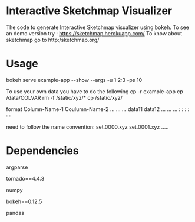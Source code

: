 # Interactive Sketchmap Visualizer

The code to generate Interactive Sketchmap visualizer using bokeh. 
To see an demo version try : https://sketchmap.herokuapp.com/
To know about sketchmap go to http:/sketchmap.org/



# Usage

 bokeh serve example-app --show --args -u 1:2:3 -ps 10 

To use your own data you have to do the following 
cp -r example-app  <your-app>
cp <SMAP-DATA-FILE> <your-app>/data/COLVAR
rm -f <your-app>/static/xyz/*
cp <your-xyz-files> <your-app>/static/xyz/

<SMAP-DATA-FILE> format
Column-Name-1 Coulumn-Name-2  ... ... ...
data11         data12         ... ... ...
  :              : 
  :              :
  :              :


<your-xyz-files> need to follow the name convention: set.0000.xyz set.0001.xyz .....

# Dependencies

argparse

tornado==4.4.3

numpy

bokeh==0.12.5

pandas
